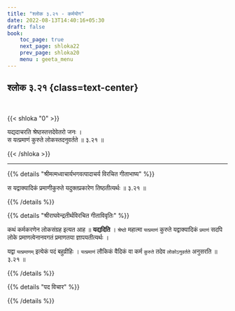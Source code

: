 ```yaml
---
title: "श्लोक ३.२१ - कर्मयोग"
date: 2022-08-13T14:40:16+05:30
draft: false
book:
    toc_page: true
    next_page: shloka22
    prev_page: shloka20
    menu : geeta_menu
---
```




## श्लोक ३.२१ {class=text-center}

<br/>

{{< shloka  "0"  >}}

यद्यदाचरति श्रेष्ठस्तत्तदेवेतरो जनः ।   
स यत्प्रमाणं कुरुते लोकस्तदनुवर्तते ॥ ३.२१ ॥

{{< /shloka >}}

---


{{% details "श्रीमत्मध्वाचार्यभगवत्पादाचर्य विरचित  गीताभाष्य" %}}

स यद्वाक्यादिकं प्रमाणीकुरुते यदुक्तप्रकारेण तिष्ठतीत्यर्थः ॥ ३.२१ ॥

{{% /details %}}


{{% details "श्रीराघवेन्द्रतीर्थविरचित गीताविवृतिः" %}}

कथं कर्मकरणेन लोकसंग्रह इत्यत आह ॥ **यद्यदिति** । 
`श्रेष्ठो` महात्मा `यत्प्रमाणं` कुरुते यद्वाक्यादिकं `प्रमाणं` 
सदपि लोके प्रमाणत्वेनानवगतं प्रमाणतया ज्ञापयतीत्यर्थः ।   

यद्वा `यत्प्रमाणम्` इत्येकं पदं बहुव्रीहिः । `यत्प्रमाणं` लौकिकं 
वैदिकं वा कर्म `कुरुते` तदेव `लोकोऽनुवर्तते` अनुसरति ॥ ३.२१ ॥

{{% /details %}}


{{% details "पद विचार" %}}


{{% /details %}}
